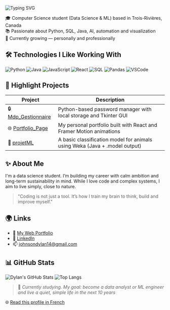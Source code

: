 <img src="https://readme-typing-svg.herokuapp.com?font=Fira+Code&size=22&pause=1000&color=F7F7F7&width=435&lines=Hi+I'm+Dylan+Johnson;Data+Science+student+in+Québec;Loves+Python%2C+SQL%2C+ML%2C+React;Learning+%F0%9F%92%AA+Growing+%F0%9F%8C%B1" alt="Typing SVG" />

🎓 Computer Science student (Data Science & ML) based in Trois-Rivières, Canada  
📚 Passionate about Python, SQL, Java, AI, automation and visualization  
🌱 Currently growing — personally and professionally

## 🛠️ Technologies I Like Working With

![Python](https://img.shields.io/badge/-Python-3776AB?style=flat&logo=python&logoColor=white)
![Java](https://img.shields.io/badge/-Java-007396?style=flat&logo=java&logoColor=white)
![JavaScript](https://img.shields.io/badge/-JavaScript-F7DF1E?style=flat&logo=javascript&logoColor=black)
![React](https://img.shields.io/badge/-React-61DAFB?style=flat&logo=react&logoColor=black)
![SQL](https://img.shields.io/badge/-SQL-003B57?style=flat&logo=mysql&logoColor=white)
![Pandas](https://img.shields.io/badge/-Pandas-150458?style=flat&logo=pandas)
![VSCode](https://img.shields.io/badge/-VSCode-007ACC?style=flat&logo=visualstudiocode&logoColor=white)



## 📌 Highlight Projects

| Project | Description |
|--------|-------------|
| 🔒 [Mdp_Gestionnaire](https://github.com/Cuplan/Mdp_Gestionnaire) | Python-based password manager with local storage and Tkinter GUI |
| 🌐 [Portfolio_Page](https://github.com/Cuplan/Portfolio_Page) | My personal portfolio built with React and Framer Motion animations |
| 🤖 [projetML](https://github.com/Cuplan/projetML) | A basic classification model for animals using Weka (Java + .model output) |



## ✨ About Me

I'm a data science student. I’m building my career with calm ambition and long-term sustainability in mind. While I love code and complex systems, I aim to live simply, close to nature.

> "Coding is not just a tool. It’s how I train my brain to think, build and improve myself."



## 🌍 Links

- 🔗 [My Web Portfolio](https://dylan-johnson-dev.vercel.app)
- 💼 [LinkedIn](https://www.linkedin.com/in/dylan-johnson-447681280/)
- 📫 johnsondylan14@gmail.com



## 📊 GitHub Stats

![Dylan's GitHub Stats](https://github-readme-stats.vercel.app/api?username=Cuplan&show_icons=true&theme=react)
![Top Langs](https://github-readme-stats.vercel.app/api/top-langs/?username=Cuplan&layout=compact&theme=react)



> 🎯 *Currently studying. My goal: become a data analyst or ML engineer and live a quiet, simple life in the next 10 years*
> 
🌐 [Read this profile in French](README_fr.md)


